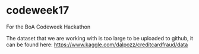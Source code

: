 # codeweek17
For the BoA Codeweek Hackathon

The dataset that we are working with is too large to be uploaded to github, it can be found here: https://www.kaggle.com/dalpozz/creditcardfraud/data
